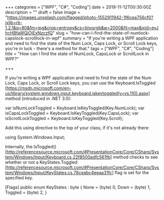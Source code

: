 +++
categories = ["WPF", "C#", "Coding"]
date = 2019-11-12T00:30:00Z
description = ""
draft = false
image = "https://images.unsplash.com/flagged/photo-1552911942-1f6cea756cf0?ixlib=rb-1.2.1&q=80&fm=jpg&crop=entropy&cs=tinysrgb&w=2000&fit=max&ixid=eyJhcHBfaWQiOjExNzczfQ"
slug = "how-can-i-find-the-state-of-numlock-capslock-scrolllock-in-wpf"
summary = "If you're writing a WPF application and need to find the state of the Num Lock, Caps Lock, or Scroll Lock keys, you're in luck - there's a method for that."
tags = ["WPF", "C#", "Coding"]
title = "How can I find the state of NumLock, CapsLock or ScrollLock in WPF?"

+++


If you're writing a WPF application and need to find the state of the Num Lock,
Caps Lock, or Scroll Lock keys, you can use the Keyboard.IsToggled
[https://msdn.microsoft.com/en-us/library/system.windows.input.keyboard.iskeytoggled(v=vs.110).aspx] 
method (introduced in .NET 3.0):

var isNumLockToggled = Keyboard.IsKeyToggled(Key.NumLock);
var isCapsLockToggled = Keyboard.IsKeyToggled(Key.CapsLock);
var isScrollLockToggled = Keyboard.IsKeyToggled(Key.Scroll);

Add this using directive to the top of your class, if it's not already there:

using System.Windows.Input;

Internally, the IsToggled()
[http://referencesource.microsoft.com/#PresentationCore/Core/CSharp/System/Windows/Input/Keyboard.cs,22f8500adfc561fb] 
method checks to see whether or not a KeyStates.Toggled
[http://referencesource.microsoft.com/#PresentationCore/Core/CSharp/System/Windows/Input/KeyStates.cs,78ceabc4eeaa31fc] 
flag is set for the specified key.

[Flags]
public enum KeyStates : byte
{
    None = (byte) 0,
    Down = (byte) 1,
    Toggled = (byte) 2,
}